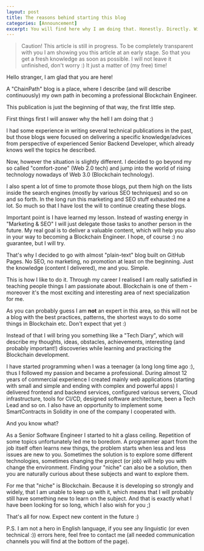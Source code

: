 ```yaml
---
layout: post
title: The reasons behind starting this blog
categories: [Announcement]
excerpt: You will find here why I am doing that. Honestly. Directly. With passion :) 
---
```


> Caution! This article is still in progress. To be completely transparent with you I am showing you this article at an early stage.
> So that you get a fresh knowledge as soon as possible. I will not leave it unfinished, don't worry :) It just a matter of (my free) time!

Hello stranger, I am glad that you are here!

A "ChainPath" blog is a place, where I describe (and will describe continuously)
my own path in becoming a professional Blockchain Engineer.

This publication is just the beginning of that way, the first little step.

First things first I will answer why the hell I am doing that :)

I had some experience in writing several technical publications in the past, 
but those blogs were focused on delivering a specific knowledge/advices from perspective
of experienced Senior Backend Developer, which already knows well the topics he described.

Now, however the situation is slightly different. I decided to go beyond my so called "comfort-zone" (Web 2.0 tech)
and jump into the world of rising technology nowadays of Web 3.0 (Blockchain technology).

I also spent a lot of time to promote those blogs, put them high on the lists inside the search engines 
(mostly by various SEO techniques) and so on and so forth. In the long run this marketing and SEO stuff exhausted me a lot.
So much so that I have lost the will to continue creating these blogs.

Important point is I have learned my lesson. Instead of wasting energy in "Marketing & SEO" I will just delegate those
tasks to another person in the future. My real goal is to deliver a valuable content, which will help you also in your
way to becoming a Blockchain Engineer. I hope, of course :) no guarantee, but I will try.

That's why I decided to go with almost "plain-text" blog built on GitHub Pages. 
No SEO, no marketing, no promotion at least on the beginning.
Just the knowledge (content I delivered), me and you. Simple.

This is how I like to do it. Through my career I realised I am really satisfied in teaching people things I am passionate about.
Blockchain is one of them - moreover it's the most exciting and interesting area of next specialization for me.

As you can probably guess I am **not** an expert in this area, so this will not be a blog with the best practices, patterns, 
the shortest ways to do some things in Blockchain etc. Don't expect that yet :)

Instead of that I will bring you something like a "Tech Diary",
which will describe my thoughts, ideas, obstacles, achievements, interesting (and probably important!) discoveries
while learning and practicing the Blockchain development.

I have started programming when I was a teenager (a long long time ago :), thus I followed my passion and became a professional.
During almost 12 years of commercial experience I created mainly web applications (starting with small and simple and ending with complex and powerful apps)
I delivered frontend and backend services, configured various servers, Cloud infrastructure, tools for CI/CD, designed software architecture,
been a Tech Lead and so on. I also have an opportunity to implement some SmartContracts in Solidity in one of the company I cooperated with. 

And you know what?

As a Senior Software Engineer I started to hit a glass ceiling. Repetition of some topics unfortunately led me to boredom.
A programmer apart from the job itself often learns new things, the problem starts when less and less issues are new to you.
Sometimes the solution is to explore some different technologies, sometimes changing the project (or job) 
will help you with change the environment. Finding your "niche" can also be a solution, then you are naturally curious 
about these subjects and want to explore them. 

For me that "niche" is Blockchain. Because it is developing so strongly and widely, that I am unable to keep up with it, 
which means that I will probably still have something new to learn on the subject. And that is exactly what 
I have been looking for so long, which I also wish for you ;)

That's all for now. Expect new content in the future :)

P.S. I am not a hero in English language, if you see any linguistic (or even technical :)) errors here, 
feel free to contact me (all needed communication channels you will find at the bottom of the page).